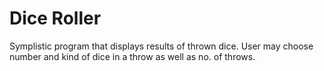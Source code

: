 # Dice Roller

Symplistic program that displays results of thrown dice.
User may choose number and kind of dice in a throw as well as no. of throws.

